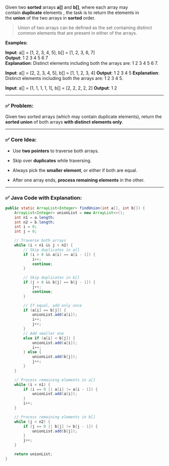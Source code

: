 Given two **sorted** arrays **a[]** and **b[]**, where each array may contain **duplicate** elements , the task is to return the elements in the **union** of the two arrays in **sorted** order.

> Union of two arrays can be defined as the set containing distinct common elements that are present in either of the arrays.

**Examples:**

**Input**: a[] = [1, 2, 3, 4, 5], b[] = [1, 2, 3, 6, 7]  
**Output**: 1 2 3 4 5 6 7  
**Explanation**: Distinct elements including both the arrays are: 1 2 3 4 5 6 7.

**Input**: a[] = [2, 2, 3, 4, 5], b[] = [1, 1, 2, 3, 4]
**Output**: 1 2 3 4 5
**Explanation**: Distinct elements including both the arrays are: 1 2 3 4 5.

**Input**: a[] = [1, 1, 1, 1, 1], b[] = [2, 2, 2, 2, 2]
**Output**: 1 2

----------------------------------------------------------------------------------------------
### ✅ Problem:

Given two sorted arrays (which may contain duplicate elements), return the **sorted union** of both arrays **with distinct elements only**.

---

### ✅ Core Idea:

- Use **two pointers** to traverse both arrays.
    
- Skip over **duplicates** while traversing.
    
- Always pick the **smaller element**, or either if both are equal.
    
- After one array ends, **process remaining elements** in the other.
    

---

### ✅ Java Code with Explanation:

```java
public static ArrayList<Integer> findUnion(int a[], int b[]) {
    ArrayList<Integer> unionList = new ArrayList<>();
    int n1 = a.length;
    int n2 = b.length;
    int i = 0;
    int j = 0;

    // Traverse both arrays
    while (i < n1 && j < n2) {
        // Skip duplicates in a[]
        if (i > 0 && a[i] == a[i - 1]) {
            i++;
            continue;
        }

        // Skip duplicates in b[]
        if (j > 0 && b[j] == b[j - 1]) {
            j++;
            continue;
        }

        // If equal, add only once
        if (a[i] == b[j]) {
            unionList.add(a[i]);
            i++;
            j++;
        }
        // Add smaller one
        else if (a[i] < b[j]) {
            unionList.add(a[i]);
            i++;
        } else {
            unionList.add(b[j]);
            j++;
        }
    }

    // Process remaining elements in a[]
    while (i < n1) {
        if (i == 0 || a[i] != a[i - 1]) {
            unionList.add(a[i]);
        }
        i++;
    }

    // Process remaining elements in b[]
    while (j < n2) {
        if (j == 0 || b[j] != b[j - 1]) {
            unionList.add(b[j]);
        }
        j++;
    }

    return unionList;
}

```

